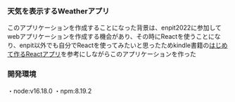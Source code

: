### 天気を表示するWeatherアプリ
 
このアプリケーションを作成することになった背景は、enpit2022に参加してwebアプリケーションを作成する機会があり、その時にReactを使うことになり、enpit以外でも自分でReactを使ってみたいと思ったためkindle書籍の[はじめて作るReactアプリ](https://www.amazon.co.jp/%E3%81%AF%E3%81%98%E3%82%81%E3%81%A6%E3%81%A4%E3%81%8F%E3%82%8BReact%E3%82%A2%E3%83%97%E3%83%AA-mod728-ebook/dp/B08XWMVX76/ref=sr_1_17?crid=E6A40VX11EWG&keywords=react&qid=1671083118&sprefix=%2Caps%2C343&sr=8-17)を参考にしながらこのアプリケーションを作った

### 開発環境
 
・node:v16.18.0
・npm:8.19.2
